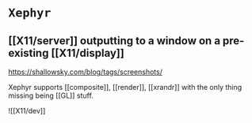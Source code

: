 # `Xephyr`
## [[X11/server]] outputting to a window on a pre-existing [[X11/display]]

https://shallowsky.com/blog/tags/screenshots/

Xephyr supports [[composite]], [[render]], [[xrandr]] with the only thing missing being [[GL]] stuff.

![[X11/dev]]
